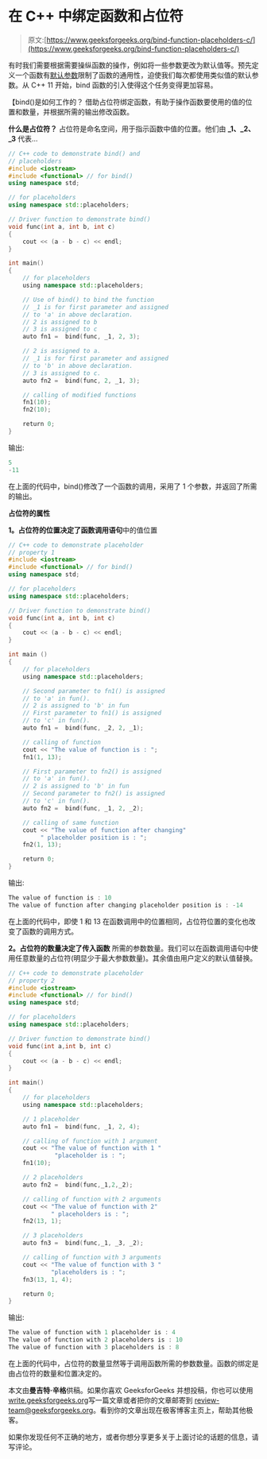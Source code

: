 # 在 C++ 中绑定函数和占位符

> 原文:[https://www.geeksforgeeks.org/bind-function-placeholders-c/](https://www.geeksforgeeks.org/bind-function-placeholders-c/)

有时我们需要根据需要操纵函数的操作，例如将一些参数更改为默认值等。预先定义一个函数有[默认参数](https://www.geeksforgeeks.org/default-arguments-c/)限制了函数的通用性，迫使我们每次都使用类似值的默认参数。从 C++ 11 开始，bind 函数的引入使得这个任务变得更加容易。

【bind()是如何工作的？
借助占位符绑定函数，有助于操作函数要使用的值的位置和数量，并根据所需的输出修改函数。

**什么是占位符？**
占位符是命名空间，用于指示函数中值的位置。他们由 **_1、_2、_3** 代表…

```cpp
// C++ code to demonstrate bind() and
// placeholders
#include <iostream>
#include <functional> // for bind()
using namespace std;

// for placeholders
using namespace std::placeholders;

// Driver function to demonstrate bind()
void func(int a, int b, int c)
{
    cout << (a - b - c) << endl;
}

int main()
{
    // for placeholders
    using namespace std::placeholders;

    // Use of bind() to bind the function
    // _1 is for first parameter and assigned
    // to 'a' in above declaration.
    // 2 is assigned to b
    // 3 is assigned to c
    auto fn1 =  bind(func, _1, 2, 3);

    // 2 is assigned to a.
    // _1 is for first parameter and assigned
    // to 'b' in above declaration.
    // 3 is assigned to c.
    auto fn2 =  bind(func, 2, _1, 3);

    // calling of modified functions
    fn1(10);
    fn2(10);

    return 0;
}
```

输出:

```cpp
5
-11

```

在上面的代码中，bind()修改了一个函数的调用，采用了 1 个参数，并返回了所需的输出。

**占位符的属性**

**1。占位符的位置决定了函数调用语句**中的值位置

```cpp
// C++ code to demonstrate placeholder
// property 1
#include <iostream>
#include <functional> // for bind()
using namespace std;

// for placeholders
using namespace std::placeholders;

// Driver function to demonstrate bind()
void func(int a, int b, int c)
{
    cout << (a - b - c) << endl;
}

int main ()
{
    // for placeholders
    using namespace std::placeholders;

    // Second parameter to fn1() is assigned
    // to 'a' in fun().
    // 2 is assigned to 'b' in fun
    // First parameter to fn1() is assigned
    // to 'c' in fun().
    auto fn1 =  bind(func, _2, 2, _1);

    // calling of function
    cout << "The value of function is : ";
    fn1(1, 13);

    // First parameter to fn2() is assigned
    // to 'a' in fun().
    // 2 is assigned to 'b' in fun
    // Second parameter to fn2() is assigned
    // to 'c' in fun().
    auto fn2 =  bind(func, _1, 2, _2);

    // calling of same function
    cout << "The value of function after changing"
         " placeholder position is : ";
    fn2(1, 13);

    return 0;
}
```

输出:

```cpp
The value of function is : 10
The value of function after changing placeholder position is : -14

```

在上面的代码中，即使 1 和 13 在函数调用中的位置相同，占位符位置的变化也改变了函数的调用方式。

**2。占位符的数量决定了传入函数**
所需的参数数量。我们可以在函数调用语句中使用任意数量的占位符(明显少于最大参数数量)。其余值由用户定义的默认值替换。

```cpp
// C++ code to demonstrate placeholder 
// property 2
#include <iostream>     
#include <functional> // for bind()
using namespace std;

// for placeholders
using namespace std::placeholders; 

// Driver function to demonstrate bind()
void func(int a,int b, int c)
{   
    cout << (a - b - c) << endl;
}

int main() 
{
    // for placeholders
    using namespace std::placeholders;

    // 1 placeholder  
    auto fn1 =  bind(func, _1, 2, 4);

    // calling of function with 1 argument
    cout << "The value of function with 1 "
             "placeholder is : ";
    fn1(10);

    // 2 placeholders 
    auto fn2 =  bind(func,_1,2,_2);

    // calling of function with 2 arguments
    cout << "The value of function with 2"
            " placeholders is : ";
    fn2(13, 1);

    // 3 placeholders 
    auto fn3 =  bind(func,_1, _3, _2);

    // calling of function with 3 arguments
    cout << "The value of function with 3 "
            "placeholders is : ";
    fn3(13, 1, 4);

    return 0;  
}
```

输出:

```cpp
The value of function with 1 placeholder is : 4
The value of function with 2 placeholders is : 10
The value of function with 3 placeholders is : 8

```

在上面的代码中，占位符的数量显然等于调用函数所需的参数数量。函数的绑定是由占位符的数量和位置决定的。

本文由**曼吉特·辛格**供稿。如果你喜欢 GeeksforGeeks 并想投稿，你也可以使用[write.geeksforgeeks.org](https://write.geeksforgeeks.org)写一篇文章或者把你的文章邮寄到 review-team@geeksforgeeks.org。看到你的文章出现在极客博客主页上，帮助其他极客。

如果你发现任何不正确的地方，或者你想分享更多关于上面讨论的话题的信息，请写评论。